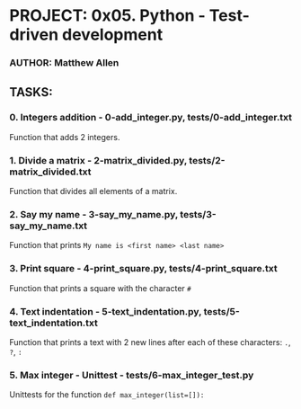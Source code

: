 # PROJECT: 0x05. Python - Test-driven development
### AUTHOR: Matthew Allen

## TASKS:
### 0. Integers addition - 0-add_integer.py, tests/0-add_integer.txt
Function that adds 2 integers.

### 1. Divide a matrix - 2-matrix_divided.py, tests/2-matrix_divided.txt
Function that divides all elements of a matrix.

### 2. Say my name - 3-say_my_name.py, tests/3-say_my_name.txt
Function that prints `My name is <first name> <last name>`

### 3. Print square - 4-print_square.py, tests/4-print_square.txt
Function that prints a square with the character `#`

### 4. Text indentation - 5-text_indentation.py, tests/5-text_indentation.txt
Function that prints a text with 2 new lines after each of these characters: `.`, `?`, `:`

### 5. Max integer - Unittest - tests/6-max_integer_test.py
Unittests for the function `def max_integer(list=[]):`
